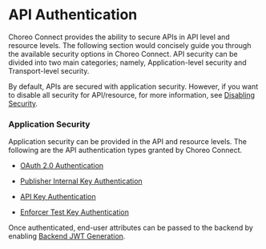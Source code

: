 # API Authentication

Choreo Connect provides the ability to secure APIs in API level and resource levels. The following section would concisely guide you through the available security options in Choreo Connect. API security can be divided into two main categories; namely, Application-level security and Transport-level security.

By default, APIs are secured with application security. However, if you want to disable all security for API/resource, for more information, see [Disabling Security]({{base_path}}/deploy-and-publish/deploy-on-gateway/choreo-connect/security/api-authentication/disabling-security/).

### Application Security
Application security can be provided in the API and resource levels. The following are the API authentication types granted by Choreo Connect.

- [OAuth 2.0 Authentication]({{base_path}}/deploy-and-publish/deploy-on-gateway/choreo-connect/security/api-authentication/oauth2-access-tokens/) 

- [Publisher Internal Key Authentication]({{base_path}}/deploy-and-publish/deploy-on-gateway/choreo-connect/security/api-authentication/internal-key-authentication/)

- [API Key Authentication]({{base_path}}/deploy-and-publish/deploy-on-gateway/choreo-connect/security/api-authentication/api-key-authentication/)

- [Enforcer Test Key Authentication]({{base_path}}/deploy-and-publish/deploy-on-gateway/choreo-connect/security/generate-a-test-jwt/)

Once authenticated, end-user attributes can be passed to the backend by enabling [Backend JWT Generation]({{base_path}}/deploy-and-publish/deploy-on-gateway/choreo-connect/passing-enduser-attributes-to-the-backend-via-choreo-connect/).
                        
<!-- TODO: Enable once the feature is completed for MGW 4.0.0
   [Opaque token authentication]({{base_path}}/publish/security/api-authentication/secure-apis-using-oauth2.0-access-tokens/secure-apis-using-opaque-tokens/)
   [Basic authentication]({{base_path}}/publish/security/api-authentication/basic-authentication/)

-->

<!-- TODO: Enable once the feature is completed for MGW 4.0.0
If you provide two or more security types for a resource or API, API invocation would be successful if one of the given authentications passed for the API request. i.e. Application security types have OR relationship with one another.

### Transport Security

Mutual SSL support is provided in the gateway level and API Level in Choreo Connect. Mutual SSL authentication is supported at the API level.

-   [Mutual SSL authentication]({{base_path}}/deploy/api-microgateway/security/api-authentication/mutual-ssl-authentication/)

### Combine Application and transport Security for API Authentication

By default, Application security is mandatory for API authentication. However, if you enable transport security for API authentication (i.e. if you enabled mutual SSL authentication for the API), you can make application security to be optional so that application security is not necessarily be added to the API/resource. Follow the documentation on [make application security optional]({{base_path}}/deploy/api-microgateway/security/api-authentication/making-application-security-optional/) for more details.

By default Application security and transport security is in AND relationship. i.e. if mutual SSL authentication is enabled, a successful API invocation requires passing the mutual SSL handshake as well as passing one of the provided application security. To override this behavior, i.e. to combine Application security and transport security authentication schemes with OR combination, make application security optional. For more details, follow the documentation on [make application security optional]({{base_path}}/deploy/api-microgateway/security/api-authentication/making-application-security-optional/)

-->
